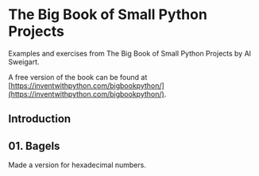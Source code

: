 # The Big Book of Small Python Projects

Examples and exercises from The Big Book of Small Python Projects by Al Sweigart.

A free version of the book can be found at [https://inventwithpython.com/bigbookpython/](https://inventwithpython.com/bigbookpython/).

## Introduction

## 01. Bagels

Made a version for hexadecimal numbers.

